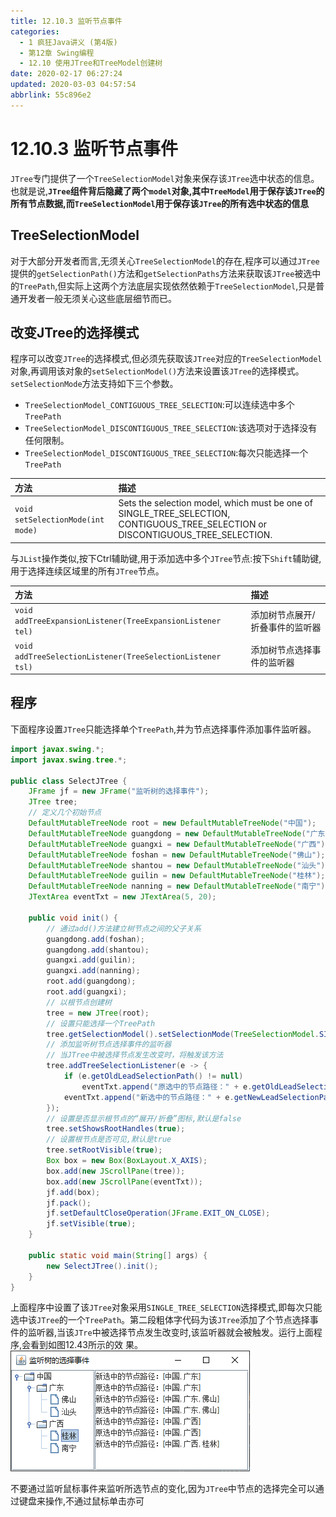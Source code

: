 ```yaml
---
title: 12.10.3 监听节点事件
categories: 
  - 1 疯狂Java讲义 (第4版)
  - 第12章 Swing编程
  - 12.10 使用JTree和TreeModel创建树
date: 2020-02-17 06:27:24
updated: 2020-03-03 04:57:54
abbrlink: 55c896e2
---
```

# 12.10.3 监听节点事件
`JTree`专门提供了一个`TreeSelectionModel`对象来保存该`JTree`选中状态的信息。也就是说,**`JTree`组件背后隐藏了两个`model`对象,其中`TreeModel`用于保存该`JTree`的所有节点数据,而`TreeSelectionModel`用于保存该`JTree`的所有选中状态的信息**
## TreeSelectionModel
对于大部分开发者而言,无须关心`TreeSelectionModel`的存在,程序可以通过`JTree`提供的`getSelectionPath()`方法和`getSelectionPaths`方法来获取该`JTree`被选中的`TreePath`,但实际上这两个方法底层实现依然依赖于`TreeSelectionModel`,只是普通开发者一般无须关心这些底层细节而已。

## 改变JTree的选择模式
程序可以改变`JTree`的选择模式,但必须先获取该`JTree`对应的`TreeSelectionModel`对象,再调用该对象的`setSelectionModel()`方法来设置该`JTree`的选择模式。`setSelectionMode`方法支持如下三个参数。

- `TreeSelectionModel_CONTIGUOUS_TREE_SELECTION`:可以连续选中多个`TreePath`
- `TreeSelectionModel_DISCONTIGUOUS_TREE_SELECTION`:该选项对于选择没有任何限制。
- `TreeSelectionModel_DISCONTIGUOUS_TREE_SELECTION`:每次只能选择一个`TreePath`

|方法|描述|
|:--|:--|
|`void setSelectionMode(int mode)`|Sets the selection model, which must be one of SINGLE_TREE_SELECTION, CONTIGUOUS_TREE_SELECTION or DISCONTIGUOUS_TREE_SELECTION.|

与`JList`操作类似,按下Ctrl辅助键,用于添加选中多个`JTree`节点:按下`Shift`辅助键,用于选择连续区域里的所有`JTree`节点。

|方法|描述|
|:--|:--|
|`void addTreeExpansionListener(TreeExpansionListener tel)`|添加树节点展开/折叠事件的监听器|
|`void addTreeSelectionListener(TreeSelectionListener tsl)`|添加树节点选择事件的监听器|

## 程序
下面程序设置`JTree`只能选择单个`TreePath`,并为节点选择事件添加事件监听器。
```java
import javax.swing.*;
import javax.swing.tree.*;

public class SelectJTree {
    JFrame jf = new JFrame("监听树的选择事件");
    JTree tree;
    // 定义几个初始节点
    DefaultMutableTreeNode root = new DefaultMutableTreeNode("中国");
    DefaultMutableTreeNode guangdong = new DefaultMutableTreeNode("广东");
    DefaultMutableTreeNode guangxi = new DefaultMutableTreeNode("广西");
    DefaultMutableTreeNode foshan = new DefaultMutableTreeNode("佛山");
    DefaultMutableTreeNode shantou = new DefaultMutableTreeNode("汕头");
    DefaultMutableTreeNode guilin = new DefaultMutableTreeNode("桂林");
    DefaultMutableTreeNode nanning = new DefaultMutableTreeNode("南宁");
    JTextArea eventTxt = new JTextArea(5, 20);

    public void init() {
        // 通过add()方法建立树节点之间的父子关系
        guangdong.add(foshan);
        guangdong.add(shantou);
        guangxi.add(guilin);
        guangxi.add(nanning);
        root.add(guangdong);
        root.add(guangxi);
        // 以根节点创建树
        tree = new JTree(root);
        // 设置只能选择一个TreePath
        tree.getSelectionModel().setSelectionMode(TreeSelectionModel.SINGLE_TREE_SELECTION);
        // 添加监听树节点选择事件的监听器
        // 当JTree中被选择节点发生改变时，将触发该方法
        tree.addTreeSelectionListener(e -> {
            if (e.getOldLeadSelectionPath() != null)
                eventTxt.append("原选中的节点路径：" + e.getOldLeadSelectionPath().toString() + "\n");
            eventTxt.append("新选中的节点路径：" + e.getNewLeadSelectionPath().toString() + "\n");
        });
        // 设置是否显示根节点的“展开/折叠”图标,默认是false
        tree.setShowsRootHandles(true);
        // 设置根节点是否可见,默认是true
        tree.setRootVisible(true);
        Box box = new Box(BoxLayout.X_AXIS);
        box.add(new JScrollPane(tree));
        box.add(new JScrollPane(eventTxt));
        jf.add(box);
        jf.pack();
        jf.setDefaultCloseOperation(JFrame.EXIT_ON_CLOSE);
        jf.setVisible(true);
    }

    public static void main(String[] args) {
        new SelectJTree().init();
    }
}
```
上面程序中设置了该`JTree`对象采用`SINGLE_TREE_SELECTION`选择模式,即每次只能选中该`JTree`的一个`TreePath`。第二段粗体字代码为该`JTree`添加了个节点选择事件的监听器,当该`JTre`中被选择节点发生改变时,该监听器就会被触发。运行上面程序,会看到如图12.43所示的效
果。
![](https://raw.githubusercontent.com/lanlan2017/images/master/CrazyJavaHandout4/Chapter12/12.10.3/1.png)
<!-- CrazyJavaHandout4/Chapter12/12.10.3/ -->
不要通过监听鼠标事件来监听所选节点的变化,因为`JTree`中节点的选择完全可以通过键盘来操作,不通过鼠标单击亦可
